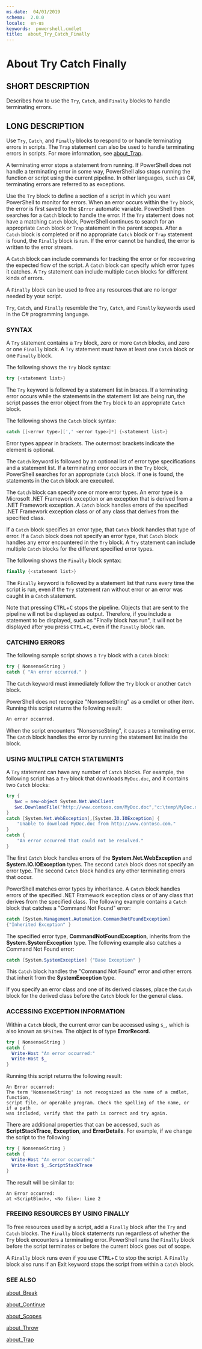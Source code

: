 ```yaml
---
ms.date:  04/01/2019
schema:  2.0.0
locale:  en-us
keywords:  powershell,cmdlet
title:  about_Try_Catch_Finally
---
```

# About Try Catch Finally

## SHORT DESCRIPTION
Describes how to use the `Try`, `Catch`, and `Finally` blocks to handle
terminating errors.

## LONG DESCRIPTION

Use `Try`, `Catch`, and `Finally` blocks to respond to or handle terminating
errors in scripts. The `Trap` statement can also be used to handle terminating
errors in scripts. For more information, see [about_Trap](about_Trap.md).

A terminating error stops a statement from running. If PowerShell does not
handle a terminating error in some way, PowerShell also stops running the
function or script using the current pipeline. In other languages, such as C\#,
terminating errors are referred to as exceptions.

Use the `Try` block to define a section of a script in which you want
PowerShell to monitor for errors. When an error occurs within the `Try` block,
the error is first saved to the `$Error` automatic variable. PowerShell then
searches for a `Catch` block to handle the error. If the `Try` statement does
not have a matching `Catch` block, PowerShell continues to search for an
appropriate `Catch` block or `Trap` statement in the parent scopes. After a
`Catch` block is completed or if no appropriate `Catch` block or `Trap`
statement is found, the `Finally` block is run. If the error cannot be handled,
the error is written to the error stream.

A `Catch` block can include commands for tracking the error or for recovering
the expected flow of the script. A `Catch` block can specify which error types
it catches. A `Try` statement can include multiple `Catch` blocks for different
kinds of errors.

A `Finally` block can be used to free any resources that are no longer needed
by your script.

`Try`, `Catch`, and `Finally` resemble the `Try`, `Catch`, and `Finally`
keywords used in the C\# programming language.

### SYNTAX

A `Try` statement contains a `Try` block, zero or more `Catch` blocks, and zero
or one `Finally` block. A `Try` statement must have at least one `Catch` block
or one `Finally` block.

The following shows the `Try` block syntax:

```powershell
try {<statement list>}
```

The `Try` keyword is followed by a statement list in braces. If a terminating
error occurs while the statements in the statement list are being run, the
script passes the error object from the `Try` block to an appropriate `Catch`
block.

The following shows the `Catch` block syntax:

```powershell
catch [[<error type>][',' <error type>]*] {<statement list>}
```

Error types appear in brackets. The outermost brackets indicate the element is
optional.

The `Catch` keyword is followed by an optional list of error type
specifications and a statement list. If a terminating error occurs in the
`Try` block, PowerShell searches for an appropriate `Catch` block. If
one is found, the statements in the `Catch` block are executed.

The `Catch` block can specify one or more error types. An error type is a
Microsoft .NET Framework exception or an exception that is derived from a .NET
Framework exception. A `Catch` block handles errors of the specified .NET
Framework exception class or of any class that derives from the specified
class.

If a `Catch` block specifies an error type, that `Catch` block handles that
type of error. If a `Catch` block does not specify an error type, that `Catch`
block handles any error encountered in the `Try` block. A `Try` statement can
include multiple `Catch` blocks for the different specified error types.

The following shows the `Finally` block syntax:

```powershell
finally {<statement list>}
```

The `Finally` keyword is followed by a statement list that runs every time the
script is run, even if the `Try` statement ran without error or an error was
caught in a `Catch` statement.

Note that pressing <kbd>CTRL</kbd>+<kbd>C</kbd> stops the pipeline. Objects
that are sent to the pipeline will not be displayed as output. Therefore, if
you include a statement to be displayed, such as "Finally block has run", it
will not be displayed after you press <kbd>CTRL</kbd>+<kbd>C</kbd>, even if the
`Finally` block ran.

### CATCHING ERRORS

The following sample script shows a `Try` block with a `Catch` block:

```powershell
try { NonsenseString }
catch { "An error occurred." }
```

The `Catch` keyword must immediately follow the `Try` block or another `Catch`
block.

PowerShell does not recognize "NonsenseString" as a cmdlet or other item.
Running this script returns the following result:

```powershell
An error occurred.
```

When the script encounters "NonsenseString", it causes a terminating error. The
`Catch` block handles the error by running the statement list inside the block.

### USING MULTIPLE CATCH STATEMENTS

A `Try` statement can have any number of `Catch` blocks. For example, the
following script has a `Try` block that downloads `MyDoc.doc`, and it contains
two `Catch` blocks:

```powershell
try {
   $wc = new-object System.Net.WebClient
   $wc.DownloadFile("http://www.contoso.com/MyDoc.doc","c:\temp\MyDoc.doc")
}
catch [System.Net.WebException],[System.IO.IOException] {
    "Unable to download MyDoc.doc from http://www.contoso.com."
}
catch {
    "An error occurred that could not be resolved."
}

```

The first `Catch` block handles errors of the **System.Net.WebException** and
**System.IO.IOException** types. The second `Catch` block does not specify an
error type. The second `Catch` block handles any other terminating errors that
occur.

PowerShell matches error types by inheritance. A `Catch` block handles errors
of the specified .NET Framework exception class or of any class that derives
from the specified class. The following example contains a `Catch` block that
catches a "Command Not Found" error:

```powershell
catch [System.Management.Automation.CommandNotFoundException]
{"Inherited Exception" }
```

The specified error type, **CommandNotFoundException**, inherits from the
**System.SystemException** type. The following example also catches a Command
Not Found error:

```powershell
catch [System.SystemException] {"Base Exception" }
```

This `Catch` block handles the "Command Not Found" error and other errors that
inherit from the **SystemException** type.

If you specify an error class and one of its derived classes, place the `Catch`
block for the derived class before the `Catch` block for the general class.

### ACCESSING EXCEPTION INFORMATION

Within a `Catch` block, the current error can be accessed using `$_`, which
is also known as `$PSItem`. The object is of type **ErrorRecord**.

```powershell
try { NonsenseString }
catch {
  Write-Host "An error occurred:"
  Write-Host $_
}
```

Running this script returns the following result:

```Output
An Error occurred:
The term 'NonsenseString' is not recognized as the name of a cmdlet, function,
script file, or operable program. Check the spelling of the name, or if a path
was included, verify that the path is correct and try again.
```

There are additional properties that can be accessed, such as **ScriptStackTrace**,
**Exception**, and **ErrorDetails**.  For example, if we change the script to the
following:

```powershell
try { NonsenseString }
catch {
  Write-Host "An error occurred:"
  Write-Host $_.ScriptStackTrace
}
```

The result will be similar to:

```
An Error occurred:
at <ScriptBlock>, <No file>: line 2
```

### FREEING RESOURCES BY USING FINALLY

To free resources used by a script, add a `Finally` block after the `Try` and
`Catch` blocks. The `Finally` block statements run regardless of whether the
`Try` block encounters a terminating error. PowerShell runs the `Finally` block
before the script terminates or before the current block goes out of scope.

A `Finally` block runs even if you use <kbd>CTRL</kbd>+<kbd>C</kbd> to stop the
script. A `Finally` block also runs if an Exit keyword stops the script from
within a `Catch` block.

### SEE ALSO

[about_Break](about_Break.md)

[about_Continue](about_Continue.md)

[about_Scopes](about_Scopes.md)

[about_Throw](about_Throw.md)

[about_Trap](about_Trap.md)
